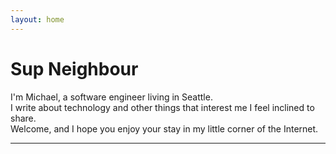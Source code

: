 ```yaml
---
layout: home
---
```


# Sup Neighbour

I'm Michael, a software engineer living in Seattle.  
I write about technology and other things that interest me I feel inclined to share.  
Welcome, and I hope you enjoy your stay in my little corner of the Internet.

<hr>
